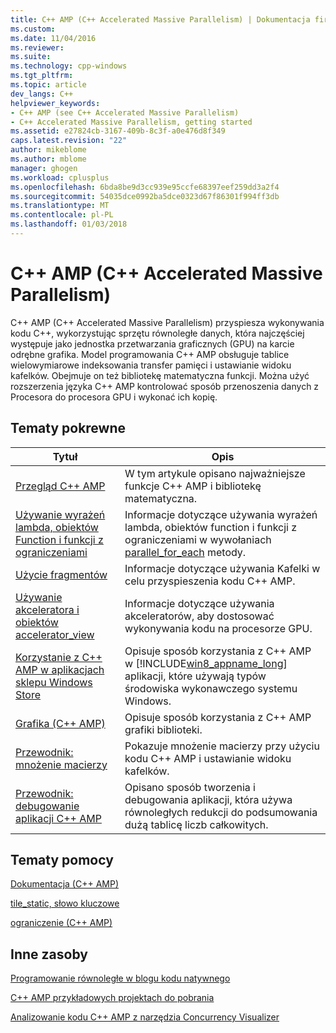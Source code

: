 ```yaml
---
title: C++ AMP (C++ Accelerated Massive Parallelism) | Dokumentacja firmy Microsoft
ms.custom: 
ms.date: 11/04/2016
ms.reviewer: 
ms.suite: 
ms.technology: cpp-windows
ms.tgt_pltfrm: 
ms.topic: article
dev_langs: C++
helpviewer_keywords:
- C++ AMP (see C++ Accelerated Massive Parallelism)
- C++ Accelerated Massive Parallelism, getting started
ms.assetid: e27824cb-3167-409b-8c3f-a0e476d8f349
caps.latest.revision: "22"
author: mikeblome
ms.author: mblome
manager: ghogen
ms.workload: cplusplus
ms.openlocfilehash: 6bda8be9d3cc939e95ccfe68397eef259dd3a2f4
ms.sourcegitcommit: 54035dce0992ba5dce0323d67f86301f994ff3db
ms.translationtype: MT
ms.contentlocale: pl-PL
ms.lasthandoff: 01/03/2018
---
```

# <a name="c-amp-c-accelerated-massive-parallelism"></a>C++ AMP (C++ Accelerated Massive Parallelism)
C++ AMP (C++ Accelerated Massive Parallelism) przyspiesza wykonywania kodu C++, wykorzystując sprzętu równoległe danych, która najczęściej występuje jako jednostka przetwarzania graficznych (GPU) na karcie odrębne grafika. Model programowania C++ AMP obsługuje tablice wielowymiarowe indeksowania transfer pamięci i ustawianie widoku kafelków. Obejmuje on też bibliotekę matematyczna funkcji. Można użyć rozszerzenia języka C++ AMP kontrolować sposób przenoszenia danych z Procesora do procesora GPU i wykonać ich kopię.  
  
## <a name="related-topics"></a>Tematy pokrewne  
  
|Tytuł|Opis|  
|-----------|-----------------|  
|[Przegląd C++ AMP](../../parallel/amp/cpp-amp-overview.md)|W tym artykule opisano najważniejsze funkcje C++ AMP i bibliotekę matematyczna.|  
|[Używanie wyrażeń lambda, obiektów Function i funkcji z ograniczeniami](../../parallel/amp/using-lambdas-function-objects-and-restricted-functions.md)|Informacje dotyczące używania wyrażeń lambda, obiektów function i funkcji z ograniczeniami w wywołaniach [parallel_for_each](reference/concurrency-namespace-functions-amp.md#parallel_for_each) metody.|  
|[Użycie fragmentów](../../parallel/amp/using-tiles.md)|Informacje dotyczące używania Kafelki w celu przyspieszenia kodu C++ AMP.|  
|[Używanie akceleratora i obiektów accelerator_view](../../parallel/amp/using-accelerator-and-accelerator-view-objects.md)|Informacje dotyczące używania akceleratorów, aby dostosować wykonywania kodu na procesorze GPU.|  
|[Korzystanie z C++ AMP w aplikacjach sklepu Windows Store](../../parallel/amp/using-cpp-amp-in-windows-store-apps.md)|Opisuje sposób korzystania z C++ AMP w [!INCLUDE[win8_appname_long](../../build/includes/win8_appname_long_md.md)] aplikacji, które używają typów środowiska wykonawczego systemu Windows.|  
|[Grafika (C++ AMP)](../../parallel/amp/graphics-cpp-amp.md)|Opisuje sposób korzystania z C++ AMP grafiki biblioteki.|  
|[Przewodnik: mnożenie macierzy](../../parallel/amp/walkthrough-matrix-multiplication.md)|Pokazuje mnożenie macierzy przy użyciu kodu C++ AMP i ustawianie widoku kafelków.|  
|[Przewodnik: debugowanie aplikacji C++ AMP](../../parallel/amp/walkthrough-debugging-a-cpp-amp-application.md)|Opisano sposób tworzenia i debugowania aplikacji, która używa równoległych redukcji do podsumowania dużą tablicę liczb całkowitych.|  
  
## <a name="reference"></a>Tematy pomocy  
 [Dokumentacja (C++ AMP)](../../parallel/amp/reference/reference-cpp-amp.md)  
  
 [tile_static, słowo kluczowe](../../cpp/tile-static-keyword.md)  
  
 [ograniczenie (C++ AMP)](../../cpp/restrict-cpp-amp.md)  
  
## <a name="other-resources"></a>Inne zasoby  
 [Programowanie równoległe w blogu kodu natywnego](http://go.microsoft.com/fwlink/p/?linkid=238472)  
  
 [C++ AMP przykładowych projektach do pobrania](http://go.microsoft.com/fwlink/p/?linkid=248508)  
  
 [Analizowanie kodu C++ AMP z narzędzia Concurrency Visualizer](http://go.microsoft.com/fwlink/p/?linkid=253987&clcid=0x409)

